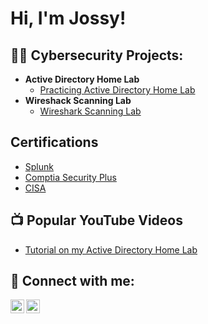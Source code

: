 <h1>Hi, I'm Jossy! </h1>

<h2>👨‍💻 Cybersecurity Projects:</h2>

- <b>Active Directory Home Lab </b>
  - [Practicing Active Directory Home Lab](https://github.com/cyberjossy-sys/ADHomeLab)
- <b>Wireshack Scanning Lab </b>
    - [Wireshark Scanning Lab](https://github.com/cyberjossy-sys/WiresharkScanningLab)
<h2> Certifications</h2>

- [Splunk](https://www.youtube.com/watch?v=?????????)
- [Comptia Security Plus](https://www.youtube.com/watch?v=?????????)
- [CISA](https://www.youtube.com/watch?v=?????????)

<h2>📺 Popular YouTube Videos</h2>

- [Tutorial on my Active Directory Home Lab](https://www.youtube.com/watch?v=?????????)

<h2> 🤳 Connect with me:</h2>

[<img align="left" alt="CyberJossy-sys | YouTube" width="22px" src="https://cdn.jsdelivr.net/npm/simple-icons@v3/icons/youtube.svg" />][youtube]
[<img align="left" alt="CyberJossy-sys | LinkedIn" width="22px" src="https://cdn.jsdelivr.net/npm/simple-icons@v3/icons/linkedin.svg" />][linkedin]


[youtube]: https://www.youtube.com/c/joshmadakor
[linkedin]: https://www.linkedin.com/in/joseph-jossy-k-etukudo-982a79192

<!--
**joshmadakor1/joshmadakor1** is a ✨ _special_ ✨ repository because its `README.md` (this file) appears on your GitHub profile.
